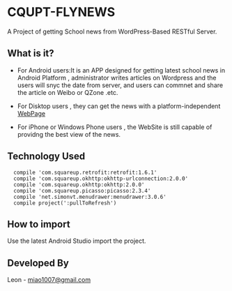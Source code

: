 CQUPT-FLYNEWS
=============

A Project of getting School news from WordPress-Based RESTful Server.

What is it?
-------------
* For Android users:It is an APP designed for getting latest school news in Android Platform , administrator writes articles on Wordpress and the users will snyc the date from server, and users can commnet and share the article on Weibo or QZone .etc.

* For Disktop users , they can get the news with a platform-independent [WebPage](http://leondemac.jd-app.com/)

* For iPhone or Windows Phone users , the WebSite is still capable of providng the best view of the news.

Technology Used
-------------


      compile 'com.squareup.retrofit:retrofit:1.6.1'
      compile 'com.squareup.okhttp:okhttp-urlconnection:2.0.0'
      compile 'com.squareup.okhttp:okhttp:2.0.0'
      compile 'com.squareup.picasso:picasso:2.3.4'
      compile 'net.simonvt.menudrawer:menudrawer:3.0.6'
      compile project(':pullToRefresh')


How to import
-------------
Use the latest Android Studio import the project.

Developed By
-------------
Leon - miao1007@gmail.com
